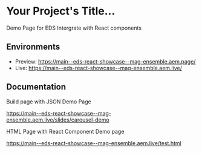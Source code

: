 # Your Project's Title...

Demo Page for EDS Intergrate with React components

## Environments

- Preview: https://main--eds-react-showcase--mag-ensemble.aem.page/
- Live: https://main--eds-react-showcase--mag-ensemble.aem.live/

## Documentation

Build page with JSON Demo Page

https://main--eds-react-showcase--mag-ensemble.aem.live/slides/carousel-demo

HTML Page with React Component Demo page

https://main--eds-react-showcase--mag-ensemble.aem.live/test.html
